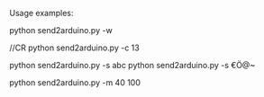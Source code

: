 Usage examples:

python send2arduino.py -w

//CR
python send2arduino.py -c 13

python send2arduino.py -s abc
python send2arduino.py -s €Ö@~

python send2arduino.py -m 40 100


